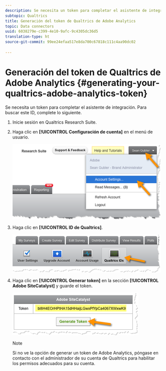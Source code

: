 ```yaml
---
description: Se necesita un token para completar el asistente de integración. Para buscar este ID, complete lo siguiente.
subtopic: Qualtrics
title: Generación del token de Qualtrics de Adobe Analytics
topic: Data connectors
uuid: 6038279e-c399-4e10-9afc-9c4305dc36d5
translation-type: ht
source-git-commit: 99ee24efaa517e8da700c67818c111c4aa90dc02

---
```



# Generación del token de Qualtrics de Adobe Analytics {#generating-your-qualtrics-adobe-analytics-token}

Se necesita un token para completar el asistente de integración. Para buscar este ID, complete lo siguiente.

1. Inicie sesión en Qualtrics Research Suite.
1. Haga clic en **[!UICONTROL Configuración de cuenta]** en el menú de usuario.

   ![](assets/qualtrics-token-1.png)

1. Haga clic en **[!UICONTROL ID de Qualtrics]**.

   ![](assets/qualtrics-token-2.png)

1. Haga clic en **[!UICONTROL Generar token]** en la sección **[!UICONTROL Adobe SiteCatalyst]** y guarde el token.

   ![](assets/qualtrics-token-3.png)

   >[!NOTE]
   >
   >Si no ve la opción de generar un token de Adobe Analytics, póngase en contacto con el administrador de su cuenta de Qualtrics para habilitar los permisos adecuados para su cuenta.


